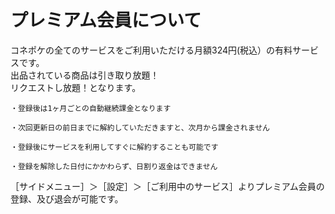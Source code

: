 # プレミアム会員について

コネポケの全てのサービスをご利用いただける月額324円(税込）の有料サービスです。  
出品されている商品は引き取り放題！  
リクエストし放題！となります。

    ・登録後は1ヶ月ごとの自動継続課金となります

    ・次回更新日の前日までに解約していただきますと、次月から課金されません

    ・登録後にサービスを利用してすぐに解約することも可能です

    ・登録を解除した日付にかかわらず、日割り返金はできません

［サイドメニュー］＞［設定］＞［ご利用中のサービス］よりプレミアム会員の登録、及び退会が可能です。